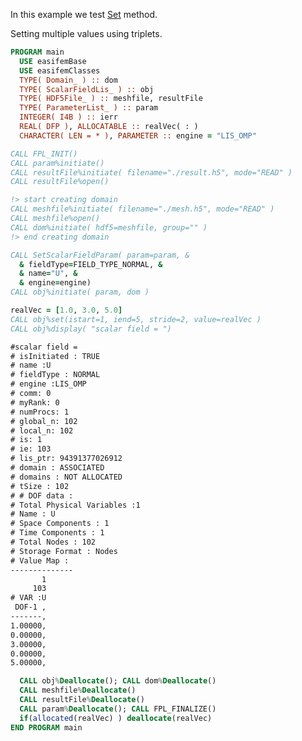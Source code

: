 In this example we test [Set](./Set.md) method.

Setting multiple values using triplets.

```fortran
PROGRAM main
  USE easifemBase
  USE easifemClasses
  TYPE( Domain_ ) :: dom
  TYPE( ScalarFieldLis_ ) :: obj
  TYPE( HDF5File_ ) :: meshfile, resultFile
  TYPE( ParameterList_ ) :: param
  INTEGER( I4B ) :: ierr
  REAL( DFP ), ALLOCATABLE :: realVec( : )
  CHARACTER( LEN = * ), PARAMETER :: engine = "LIS_OMP"
```

```fortran title="Open file for import"
CALL FPL_INIT()
CALL param%initiate()
CALL resultFile%initiate( filename="./result.h5", mode="READ" )
CALL resultFile%open()
```

```fortran title="read domain"
!> start creating domain
CALL meshfile%initiate( filename="./mesh.h5", mode="READ" )
CALL meshfile%open()
CALL dom%initiate( hdf5=meshfile, group="" )
!> end creating domain
```

```fortran title="initiate scalar field"
CALL SetScalarFieldParam( param=param, &
  & fieldType=FIELD_TYPE_NORMAL, &
  & name="U", &
  & engine=engine)
CALL obj%initiate( param, dom )
```

```fortran title="Setting multiple values using triplets"
realVec = [1.0, 3.0, 5.0]
CALL obj%set(istart=1, iend=5, stride=2, value=realVec )
CALL obj%display( "scalar field = ")
```

```txt title="results"
#scalar field =
# isInitiated : TRUE
# name :U
# fieldType : NORMAL
# engine :LIS_OMP
# comm: 0
# myRank: 0
# numProcs: 1
# global_n: 102
# local_n: 102
# is: 1
# ie: 103
# lis_ptr: 94391377026912
# domain : ASSOCIATED
# domains : NOT ALLOCATED
# tSize : 102
# # DOF data :
# Total Physical Variables :1
# Name : U
# Space Components : 1
# Time Components : 1
# Total Nodes : 102
# Storage Format : Nodes
# Value Map : 
--------------
       1      
     103      
# VAR :U
 DOF-1 ,   
-------,   
1.00000,   
0.00000,   
3.00000,   
0.00000,   
5.00000,
```

```fortran title="Cleanup"
  CALL obj%Deallocate(); CALL dom%Deallocate()
  CALL meshfile%Deallocate()
  CALL resultFile%Deallocate()
  CALL param%Deallocate(); CALL FPL_FINALIZE()
  if(allocated(realVec) ) deallocate(realVec)
END PROGRAM main
```
